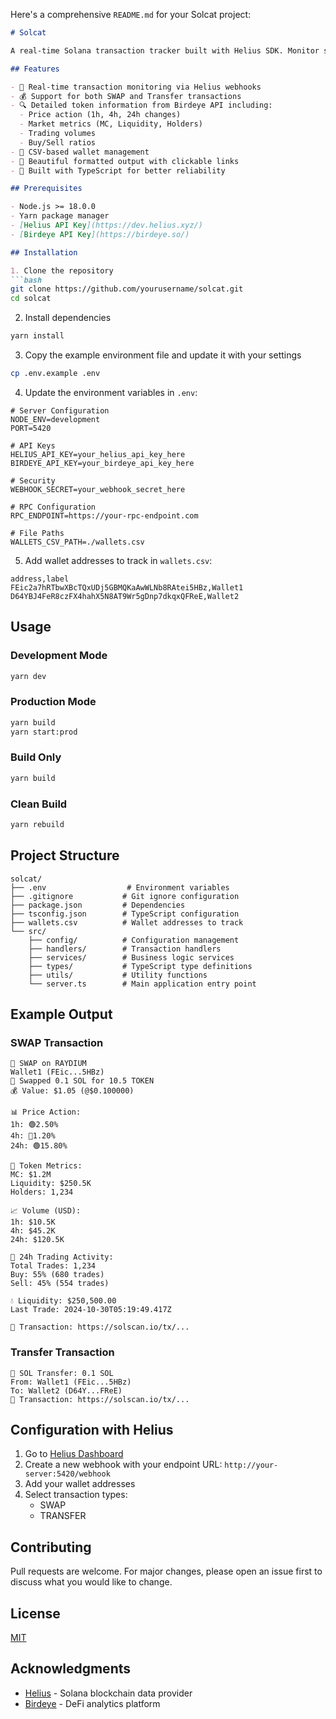 Here's a comprehensive `README.md` for your Solcat project:

```markdown
# Solcat

A real-time Solana transaction tracker built with Helius SDK. Monitor specific wallet addresses for transactions and get detailed token information through Birdeye API.

## Features

- 🔄 Real-time transaction monitoring via Helius webhooks
- 💰 Support for both SWAP and Transfer transactions
- 🔍 Detailed token information from Birdeye API including:
  - Price action (1h, 4h, 24h changes)
  - Market metrics (MC, Liquidity, Holders)
  - Trading volumes
  - Buy/Sell ratios
- 👛 CSV-based wallet management
- 🎨 Beautiful formatted output with clickable links
- 🚀 Built with TypeScript for better reliability

## Prerequisites

- Node.js >= 18.0.0
- Yarn package manager
- [Helius API Key](https://dev.helius.xyz/)
- [Birdeye API Key](https://birdeye.so/)

## Installation

1. Clone the repository
```bash
git clone https://github.com/yourusername/solcat.git
cd solcat
```

2. Install dependencies
```bash
yarn install
```

3. Copy the example environment file and update it with your settings
```bash
cp .env.example .env
```

4. Update the environment variables in `.env`:
```env
# Server Configuration
NODE_ENV=development
PORT=5420

# API Keys
HELIUS_API_KEY=your_helius_api_key_here
BIRDEYE_API_KEY=your_birdeye_api_key_here

# Security
WEBHOOK_SECRET=your_webhook_secret_here

# RPC Configuration
RPC_ENDPOINT=https://your-rpc-endpoint.com

# File Paths
WALLETS_CSV_PATH=./wallets.csv
```

5. Add wallet addresses to track in `wallets.csv`:
```csv
address,label
FEic2a7hRTbwXBcTQxUDj5GBMQKaAwWLNb8RAtei5HBz,Wallet1
D64YBJ4FeR8czFX4hahX5N8AT9Wr5gDnp7dkqxQFReE,Wallet2
```

## Usage

### Development Mode
```bash
yarn dev
```

### Production Mode
```bash
yarn build
yarn start:prod
```

### Build Only
```bash
yarn build
```

### Clean Build
```bash
yarn rebuild
```

## Project Structure
```
solcat/
├── .env                  # Environment variables
├── .gitignore           # Git ignore configuration
├── package.json         # Dependencies
├── tsconfig.json        # TypeScript configuration
├── wallets.csv          # Wallet addresses to track
└── src/
    ├── config/          # Configuration management
    ├── handlers/        # Transaction handlers
    ├── services/        # Business logic services
    ├── types/           # TypeScript type definitions
    ├── utils/           # Utility functions
    └── server.ts        # Main application entry point
```

## Example Output

### SWAP Transaction
```
🔄 SWAP on RAYDIUM
Wallet1 (FEic...5HBz)
🔹 Swapped 0.1 SOL for 10.5 TOKEN
💰 Value: $1.05 (@$0.100000)

📊 Price Action:
1h: 🟢2.50%
4h: 🔴1.20%
24h: 🟢15.80%

💎 Token Metrics:
MC: $1.2M
Liquidity: $250.5K
Holders: 1,234

📈 Volume (USD):
1h: $10.5K
4h: $45.2K
24h: $120.5K

🔄 24h Trading Activity:
Total Trades: 1,234
Buy: 55% (680 trades)
Sell: 45% (554 trades)

💧 Liquidity: $250,500.00
Last Trade: 2024-10-30T05:19:49.417Z

🔗 Transaction: https://solscan.io/tx/...
```

### Transfer Transaction
```
💸 SOL Transfer: 0.1 SOL
From: Wallet1 (FEic...5HBz)
To: Wallet2 (D64Y...FReE)
🔗 Transaction: https://solscan.io/tx/...
```

## Configuration with Helius

1. Go to [Helius Dashboard](https://dev.helius.xyz/dashboard)
2. Create a new webhook with your endpoint URL: `http://your-server:5420/webhook`
3. Add your wallet addresses
4. Select transaction types:
   - SWAP
   - TRANSFER

## Contributing

Pull requests are welcome. For major changes, please open an issue first to discuss what you would like to change.

## License

[MIT](https://choosealicense.com/licenses/mit/)

## Acknowledgments

- [Helius](https://helius.dev/) - Solana blockchain data provider
- [Birdeye](https://birdeye.so/) - DeFi analytics platform
